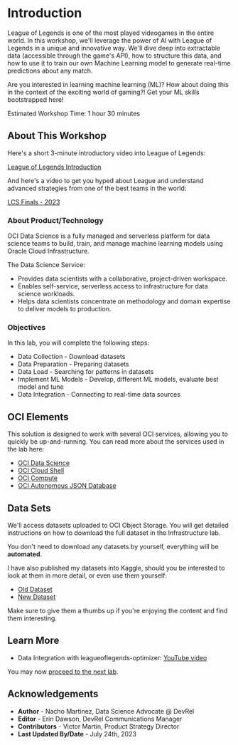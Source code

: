# Introduction

League of Legends is one of the most played videogames in the entire world. In this workshop, we'll leverage the power of AI with League of Legends in a unique and innovative way. We'll dive deep into extractable data (accessible through the game's API), how to structure this data, and how to use it to train our own Machine Learning model to generate real-time predictions about any match.

Are you interested in learning machine learning (ML)? How about doing this in the context of the exciting world of gaming?! Get your ML skills bootstrapped here!

Estimated Workshop Time: 1 hour 30 minutes

## About This Workshop

Here's a short 3-minute introductory video into League of Legends:

[League of Legends Introduction](youtube:OfYU4gbk13w)

And here's a video to get you hyped about League and understand advanced strategies from one of the best teams in the world:

[LCS Finals - 2023](youtube:0b0TXaJMUMU)

### About Product/Technology

OCI Data Science is a fully managed and serverless platform for data science teams to build, train, and manage machine learning models using Oracle Cloud Infrastructure.

The Data Science Service:

- Provides data scientists with a collaborative, project-driven workspace.
- Enables self-service, serverless access to infrastructure for data science workloads.
- Helps data scientists concentrate on methodology and domain expertise to deliver models to production.

### Objectives

In this lab, you will complete the following steps:

- Data Collection - Download datasets
- Data Preparation - Preparing datasets
- Data Load - Searching for patterns in datasets
- Implement ML Models - Develop, different ML models, evaluate best model and tune
- Data Integration - Connecting to real-time data sources

## OCI Elements

This solution is designed to work with several OCI services, allowing you to quickly be up-and-running. You can read more about the services used in the lab here:

- [OCI Data Science](https://www.oracle.com/artificial-intelligence/)
- [OCI Cloud Shell](https://docs.oracle.com/en-us/iaas/Content/API/Concepts/cloudshellintro.htm)
- [OCI Compute](https://www.oracle.com/cloud/compute/)
- [OCI Autonomous JSON Database](https://www.oracle.com/autonomous-database/autonomous-json-database/)

## Data Sets

We'll access datasets uploaded to OCI Object Storage. You will get detailed instructions on how to download the full dataset in the Infrastructure lab.

You don't need to download any datasets by yourself, everything will be **automated**.

I have also published my datasets into Kaggle, should you be interested to look at them in more detail, or even use them yourself:

- [Old Dataset](https://www.kaggle.com/jasperan/league-of-legends-1v1-matchups-results)
- [New Dataset](https://www.kaggle.com/datasets/jasperan/league-of-legends-optimizer-dataset)

Make sure to give them a thumbs up if you're enjoying the content and find them interesting.

## Learn More

- Data Integration with leagueoflegends-optimizer: [YouTube video](https://www.youtube.com/watch?v=SlG0q4oWGsk)

You may now [proceed to the next lab](#next).

## Acknowledgements

- **Author** - Nacho Martinez, Data Science Advocate @ DevRel
- **Editor** - Erin Dawson, DevRel Communications Manager
- **Contributors** -  Victor Martin, Product Strategy Director
- **Last Updated By/Date** - July 24th, 2023
